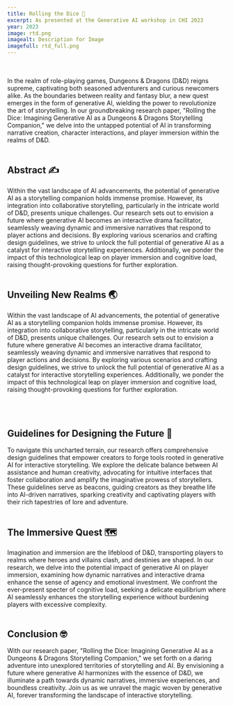 ```yaml
---
title: Rolling the Dice 🎲
excerpt: As presented at the Generative AI workshop in CHI 2023
year: 2023
image: rtd.png
imagealt: Description for Image
imagefull: rtd_full.png
---
```


<br><br>
In the realm of role-playing games, Dungeons & Dragons (D&D) reigns supreme, captivating both seasoned adventurers and curious newcomers alike. As the boundaries between reality and fantasy blur, a new quest emerges in the form of generative AI, wielding the power to revolutionize the art of storytelling. In our groundbreaking research paper, "Rolling the Dice: Imagining Generative AI as a Dungeons & Dragons Storytelling Companion," we delve into the untapped potential of AI in transforming narrative creation, character interactions, and player immersion within the realms of D&D.<br><br>

## Abstract ✍️

Within the vast landscape of AI advancements, the potential of generative AI as a storytelling companion holds immense promise. However, its integration into collaborative storytelling, particularly in the intricate world of D&D, presents unique challenges. Our research sets out to envision a future where generative AI becomes an interactive drama facilitator, seamlessly weaving dynamic and immersive narratives that respond to player actions and decisions. By exploring various scenarios and crafting design guidelines, we strive to unlock the full potential of generative AI as a catalyst for interactive storytelling experiences. Additionally, we ponder the impact of this technological leap on player immersion and cognitive load, raising thought-provoking questions for further exploration.<br><br>

## Unveiling New Realms 🌏

Within the vast landscape of AI advancements, the potential of generative AI as a storytelling companion holds immense promise. However, its integration into collaborative storytelling, particularly in the intricate world of D&D, presents unique challenges. Our research sets out to envision a future where generative AI becomes an interactive drama facilitator, seamlessly weaving dynamic and immersive narratives that respond to player actions and decisions. By exploring various scenarios and crafting design guidelines, we strive to unlock the full potential of generative AI as a catalyst for interactive storytelling experiences. Additionally, we ponder the impact of this technological leap on player immersion and cognitive load, raising thought-provoking questions for further exploration.<br><br><br><br>


## Guidelines for Designing the Future 🚀

To navigate this uncharted terrain, our research offers comprehensive design guidelines that empower creators to forge tools rooted in generative AI for interactive storytelling. We explore the delicate balance between AI assistance and human creativity, advocating for intuitive interfaces that foster collaboration and amplify the imaginative prowess of storytellers. These guidelines serve as beacons, guiding creators as they breathe life into AI-driven narratives, sparking creativity and captivating players with their rich tapestries of lore and adventure.<br><br>


## The Immersive Quest 🗺️ 

Imagination and immersion are the lifeblood of D&D, transporting players to realms where heroes and villains clash, and destinies are shaped. In our research, we delve into the potential impact of generative AI on player immersion, examining how dynamic narratives and interactive drama enhance the sense of agency and emotional investment. We confront the ever-present specter of cognitive load, seeking a delicate equilibrium where AI seamlessly enhances the storytelling experience without burdening players with excessive complexity.<br><br>

## Conclusion 🤓 

With our research paper, "Rolling the Dice: Imagining Generative AI as a Dungeons & Dragons Storytelling Companion," we set forth on a daring adventure into unexplored territories of storytelling and AI. By envisioning a future where generative AI harmonizes with the essence of D&D, we illuminate a path towards dynamic narratives, immersive experiences, and boundless creativity. Join us as we unravel the magic woven by generative AI, forever transforming the landscape of interactive storytelling.